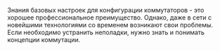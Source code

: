 Знания базовых настроек для конфигурации коммутаторов - это хорошее профессиональное преимущество. Однако, даже в сети с новейшими технологиями со временем возникают свои проблемы. Если необходимо устранить неполадки, нужно знать и понимать концепции коммутации.